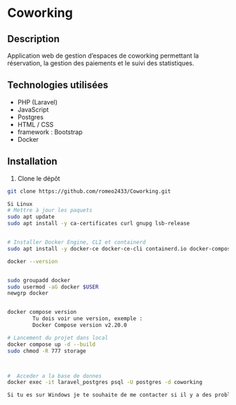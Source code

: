 # Coworking

## Description
Application web de gestion d’espaces de coworking permettant la réservation, la gestion des paiements et le suivi des statistiques.

## Technologies utilisées
- PHP (Laravel)
- JavaScript
- Postgres
- HTML / CSS
- framework : Bootstrap
- Docker


## Installation
1. Clone le dépôt  
```bash
git clone https://github.com/romeo2433/Coworking.git

Si Linux 
# Mettre à jour les paquets
sudo apt update
sudo apt install -y ca-certificates curl gnupg lsb-release


# Installer Docker Engine, CLI et containerd
sudo apt install -y docker-ce docker-ce-cli containerd.io docker-compose-plugin

docker --version


sudo groupadd docker
sudo usermod -aG docker $USER
newgrp docker


docker compose version
        Tu dois voir une version, exemple :
        Docker Compose version v2.20.0

# Lancement du projet dans local 
docker compose up -d --build
sudo chmod -R 777 storage



#  Acceder a la base de donnes 
docker exec -it laravel_postgres psql -U postgres -d coworking

Si tu es sur Windows je te souhaite de me contacter si il y a des problemes sur le fonctionnement 
